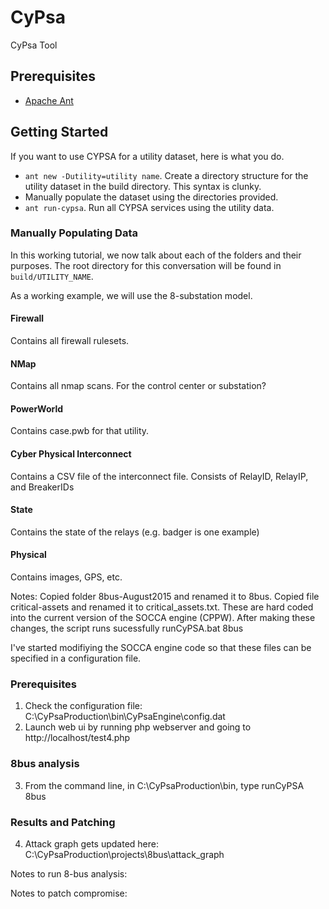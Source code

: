 # CyPsa
CyPsa Tool

## Prerequisites
* [Apache Ant](http://ant.apache.org/manual/install.html)

## Getting Started
If you want to use CYPSA for a utility dataset, here is what you do.  
* `ant new -Dutility=utility name`.  Create a directory structure for the utility dataset in the build directory.  This syntax is clunky.
* Manually populate the dataset using the directories provided.
* `ant run-cypsa`.  Run all CYPSA services using the utility data.

### Manually Populating Data ###
In this working tutorial, we now talk about each of the folders and their purposes.
The root directory for this conversation will be found in `build/UTILITY_NAME`.

As a working example, we will use the 8-substation model.

#### Firewall ####
Contains all firewall rulesets.

#### NMap ####
Contains all nmap scans.  For the control center or substation?

#### PowerWorld ####
Contains case.pwb for that utility.

#### Cyber Physical Interconnect ####
Contains a CSV file of the interconnect file.  Consists of RelayID, RelayIP, and BreakerIDs

#### State ####
Contains the state of the relays (e.g. badger is one example)

#### Physical ####
Contains images, GPS, etc.

Notes: 
Copied folder 8bus-August2015 and renamed it to 8bus. 
Copied file critical-assets and renamed it to critical_assets.txt.
These are hard coded into the current version of the SOCCA engine (CPPW). 
After making these changes, the script runs sucessfully
	runCyPSA.bat 8bus 

I've started modifiying the SOCCA engine code so that these files can be specified in a configuration
file.

### Prerequisites
1. Check the configuration file: C:\CyPsaProduction\bin\CyPsaEngine\config.dat
2. Launch web ui by running php webserver and going to http://localhost/test4.php

### 8bus analysis
3. From the command line, in C:\CyPsaProduction\bin, type runCyPSA 8bus

### Results and Patching
4. Attack graph gets updated here: C:\CyPsaProduction\projects\8bus\attack_graph

Notes to run 8-bus analysis:

Notes to patch compromise:
